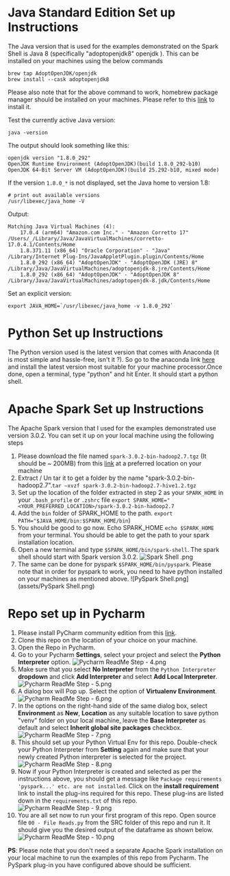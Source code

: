 # Java Standard Edition Set up Instructions

The Java version that is used for the examples demonstrated on the Spark Shell is Java 8 (specifically "adoptopenjdk8" openjdk ). This can be installed on your machines using the below commands
```shell
brew tap AdoptOpenJDK/openjdk 
brew install --cask adoptopenjdk8
```
Please also note that for the above command to work, homebrew package manager should be installed on your machines. Please refer to this [link](https://brew.sh/) to install it.

Test the currently active Java version: 
```shell
java -version
```

The output should look something like this: 
```text
openjdk version "1.8.0_292"
OpenJDK Runtime Environment (AdoptOpenJDK)(build 1.8.0_292-b10)
OpenJDK 64-Bit Server VM (AdoptOpenJDK)(build 25.292-b10, mixed mode)
```

If the version `1.8.0_*` is not displayed, set the Java home to version 1.8:
```shell
# print out available versions
/usr/libexec/java_home -V
```

Output: 
```text
Matching Java Virtual Machines (4):
    17.0.4 (arm64) "Amazon.com Inc." - "Amazon Corretto 17" /Users/_/Library/Java/JavaVirtualMachines/corretto-17.0.4.1/Contents/Home
    1.8.371.11 (x86_64) "Oracle Corporation" - "Java" /Library/Internet Plug-Ins/JavaAppletPlugin.plugin/Contents/Home
    1.8.0_292 (x86_64) "AdoptOpenJDK" - "AdoptOpenJDK (JRE) 8" /Library/Java/JavaVirtualMachines/adoptopenjdk-8.jre/Contents/Home
    1.8.0_292 (x86_64) "AdoptOpenJDK" - "AdoptOpenJDK 8" /Library/Java/JavaVirtualMachines/adoptopenjdk-8.jdk/Contents/Home
```

Set an explicit version:
```shell
export JAVA_HOME=`/usr/libexec/java_home -v 1.8.0_292`  
```

# Python Set up Instructions
The Python version used is the latest version that comes with Anaconda (it is most simple and hassle-free, isn't it ?). So go to the anaconda link [here](https://www.anaconda.com/) and install the latest version most suitable for your machine processor.Once done, open a terminal, type "python" and hit Enter. It should start a python shell.

# Apache Spark Set up Instructions

The Apache Spark version that I used for the examples demonstrated use version 3.0.2. You can set it up on your local machine using the following steps

1. Please download the file named `spark-3.0.2-bin-hadoop2.7.tgz` (It should be ~ 200MB) from this [link](https://archive.apache.org/dist/spark/spark-3.0.2/) at a preferred location on your machine
2. Extract / Un tar it to get a folder by the name "spark-3.0.2-bin-hadoop2.7".`tar –xvzf spark-3.0.2-bin-hadoop2.7-hive1.2.tgz`
3. Set up the location of the folder extracted in step 2 as your `SPARK_HOME` in your `.bash_profile` or `.zshrc` file `export SPARK_HOME="<YOUR_PREFERRED_LOCATION>/spark-3.0.2-bin-hadoop2.7`
4. Add the `bin` folder of SPARK_HOME to the path. `export PATH="$JAVA_HOME/bin:$SPARK_HOME/bin`)
5. You should be good to go now. Echo SPARK_HOME `echo $SPARK_HOME` from your terminal. You should be able to get the path to your spark installation location.
6. Open a new terminal and type `$SPARK_HOME/bin/spark-shell`. The spark shell should start with Spark version 3.0.2. ![Spark Shell .png](./assets/Spark%20Shell%20.png)
7. The same can be done for pyspark `$SPARK_HOME/bin/pyspark`. Please note that in order for pyspark to work, you need to have python installed on your machines as mentioned above. ![PySpark Shell.png](assets/PySpark Shell.png)

# Repo set up in Pycharm
1. Please install PyCharm community edition from this [link](https://www.jetbrains.com/pycharm/download/#section=mac).
2. Clone this repo on the location of your choice on your machine.
3. Open the Repo in Pycharm.
4. Go to your Pycharm **Settings**, select your project and select the **Python Interpreter** option. ![Pycharm ReadMe Step - 4.png](./assets/Pycharm%20ReadMe%20Step%20-%204.png)
5. Make sure that you select **No Interpreter** from the `Python Interpreter` **dropdown** and click **Add Interpreter** and select **Add Local Interpreter**. ![Pycharm ReadMe Step - 5.png](./assets/Pycharm%20ReadMe%20Step%20-%205.png)
6. A dialog box will Pop up. Select the option of **Virtualenv Environment**. ![Pycharm ReadMe Step - 6.png](./assets/Pycharm%20ReadMe%20Step%20-%206.png)
7. In the options on the right-hand side of the same dialog box, select **Environment** as **New**, **Location** as any suitable location to save python "venv" folder on your local machine, leave the **Base Interpreter** as default and select **Inherit global site packages** checkbox. ![Pycharm ReadMe Step - 7.png](./assets/Pycharm%20ReadMe%20Step%20-%207.png)
8. This should set up your Python Virtual Env for this repo. Double-check your Python Interpreter from **Setting** again and make sure that your newly created Python interpreter is selected for the project. ![Pycharm ReadMe Step - 8.png](./assets/Pycharm%20ReadMe%20Step%20-%208.png)
9. Now if your Python Interpreter is created and selected as per the instructions above, you should get a message like `Package requirements 'pyspark...' etc. are not installed`. Click on the **install requirement** link to install the plug-ins required for this repo. These plug-ins are listed down in the `requirements.txt` of this repo. ![Pycharm ReadMe Step - 9.png](./assets/Pycharm%20ReadMe%20Step%20-%209.png)
10. You are all set now to run your first program of this repo. Open source file `00 - File Reads.py` from the SRC folder of this repo and run it. It should give you the desired output of the dataframe as shown below. ![Pycharm ReadMe Step - 10.png](./assets/Pycharm%20ReadMe%20Step%20-%2010.png)

**PS**: Please note that you don't need a separate Apache Spark installation on your local machine to run the examples of this repo from Pycharm. The PySpark plug-in you have configured above should be sufficient.

